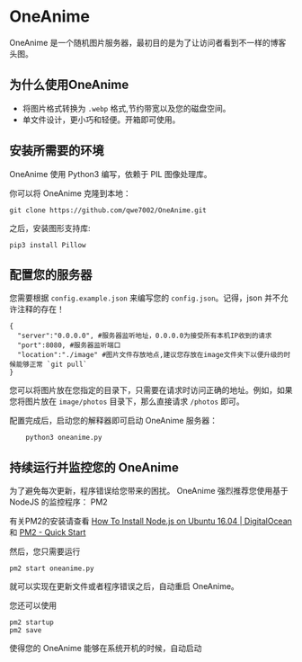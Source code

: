 # OneAnime

OneAnime 是一个随机图片服务器，最初目的是为了让访问者看到不一样的博客头图。

## 为什么使用OneAnime

* 将图片格式转换为 `.webp` 格式,节约带宽以及您的磁盘空间。
* 单文件设计，更小巧和轻便。开箱即可使用。

## 安装所需要的环境

OneAnime 使用 Python3 编写，依赖于 PIL 图像处理库。

你可以将 OneAnime 克隆到本地：

```shell
git clone https://github.com/qwe7002/OneAnime.git
```

之后，安装图形支持库:

```shell
pip3 install Pillow
```
    
## 配置您的服务器

您需要根据 `config.example.json` 来编写您的 `config.json`。记得，json 并不允许注释的存在！

```
{
  "server":"0.0.0.0", #服务器监听地址，0.0.0.0为接受所有本机IP收到的请求
  "port":8080, #服务器监听端口
  "location":"./image" #图片文件存放地点,建议您存放在image文件夹下以便升级的时候能够正常 `git pull`
}
```

您可以将图片放在您指定的目录下，只需要在请求时访问正确的地址。例如，如果您将图片放在 `image/photos` 目录下，那么直接请求 `/photos` 即可。

配置完成后，启动您的解释器即可启动 OneAnime 服务器：
```shell
    python3 oneanime.py
```

## 持续运行并监控您的 OneAnime

为了避免每次更新，程序错误给您带来的困扰。 OneAnime 强烈推荐您使用基于 NodeJS 的监控程序： PM2

有关PM2的安装请查看 [How To Install Node.js on Ubuntu 16.04 | DigitalOcean](https://www.digitalocean.com/community/tutorials/how-to-install-node-js-on-ubuntu-16-04) 和 [PM2 - Quick Start](http://pm2.keymetrics.io/docs/usage/quick-start/)

然后，您只需要运行

```shell
pm2 start oneanime.py
```

就可以实现在更新文件或者程序错误之后，自动重启 OneAnime。

您还可以使用

```shell
pm2 startup
pm2 save
```

使得您的 OneAnime 能够在系统开机的时候，自动启动
